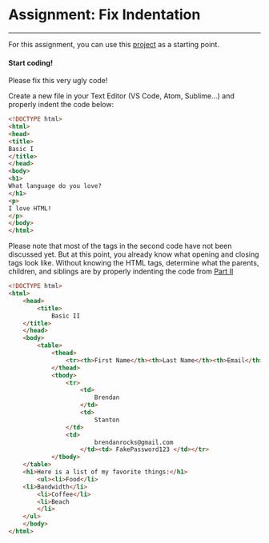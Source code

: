 <h1>Assignment: Fix Indentation</h1>

<hr>

<p>For this assignment, you can use this <a href="https://github.com/TheCodingDojo/webFun_html_indentation">project</a> as a starting point.</p>

<h4>Start coding!</h4>

<p>Please fix this very ugly code!</p>

<p>Create a new file in your Text Editor (VS Code, Atom, Sublime...) and properly indent the code below:</p>

```html
<!DOCTYPE html>
<html>
<head>
<title>
Basic I
</title>
</head>
<body>
<h1>
What language do you love?
</h1>
<p>
I love HTML!
</p>
</body>
</html>
```

<p>
  Please note that most of the tags in the second code have not been discussed yet. But at this point, you already know what opening and closing tags look like. Without knowing the HTML tags, determine what the parents, children, and siblings are by properly indenting the code from <a href="https://github.com/TheCodingDojo/webFun_html_indentation/blob/master/partII.html">Part II</a>
</p>


```html
<!DOCTYPE html>
<html>
    <head>
        <title>
            Basic II
    </title>
    </head>
    <body>
        <table> 
            <thead>
                <tr><th>First Name</th><th>Last Name</th><th>Email</th><th>Password</th></tr>
            </thead>
            <tbody>
                <tr>
                    <td>
                        Brendan
                    </td>
                    <td>
                        Stanton
                </td>
                <td>
                        brendanrocks@gmail.com
                    </td><td> FakePassword123 </td></tr>
            </tbody>
    </table>
    <h1>Here is a list of my favorite things:</h1>
        <ul><li>Food</li>
    <li>Bandwidth</li>
        <li>Coffee</li>
        <li>Beach
        </li>
    </ul>
    </body>
</html>
```



